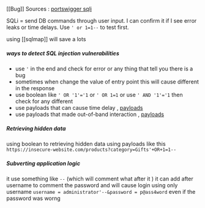 [[Bug]]
Sources : [portswigger sqli](https://portswigger.net/web-security/sql-injection)

SQLi = send DB commands through user input. I can confirm it if I see error leaks or time delays. Use `' or 1=1--` to test first.

using [[sqlmap]] will save a lots
##### ways to detect SQL injection vulnerabilities
- use `'` in the end and check for error or any thing that tell you there is a bug
- sometimes when change the value of entry point this will cause different in the response
- use boolean like `' OR '1'='1` or `' OR 1=1` or use `' AND '1'='1` then check for any different
- use payloads that can cause time delay , [payloads](https://github.com/swisskyrepo/PayloadsAllTheThings/tree/master/SQL%20Injection) 
- use payloads that made out-of-band interaction , [payloads](https://github.com/swisskyrepo/PayloadsAllTheThings/tree/master/SQL%20Injection) 

##### Retrieving hidden data

using boolean to retrieving hidden data  using payloads like this 
`https://insecure-website.com/products?category=Gifts'+OR+1=1--`

##### Subverting application logic

it use something like `--` (which will comment what after it )
it can add after username to comment the password and will cause login using only username `username = administrator'--&password = p@ass4word` 
even if the password was worng
